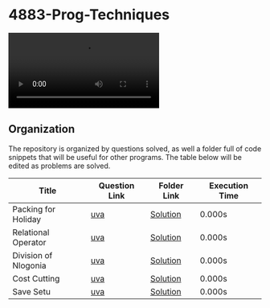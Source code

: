 # 4883-Prog-Techniques

![speed](https://media.giphy.com/media/3BMQuulaTyA4W7iKZ2/source.mp4)

## Organization

The repository is organized by questions solved, as well a folder full of code snippets that will be useful for other programs. The table below will be edited as problems are solved.

| Title                | Question Link                       | Folder Link                    | Execution Time |
| -------------------- | ----------------------------------- | ------------------------------ | -------------- |
| Packing for Holiday  | [uva](https://tinyurl.com/y49s6k58) | [Solution](/Assignments/12372) | 0.000s         |
| Relational Operator  | [uva](https://tinyurl.com/y23m7wc2) | [Solution](/Assignments/11172) | 0.000s         |
| Division of Nlogonia | [uva](https://tinyurl.com/yxvrr7d7) | [Solution](/Assignments/11498) | 0.000s         |
| Cost Cutting         | [uva](https://tinyurl.com/y6yfg8fj) | [Solution](/Assignments/11727) | 0.000s         |
| Save Setu            | [uva](https://tinyurl.com/y32qxovq) | [Solution](/Assignments/12403) | 0.000s         |
